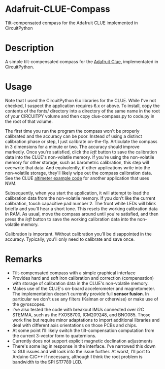 # Adafruit-CLUE-Compass
Tilt-compensated compass for the Adafruit CLUE implemented in CircuitPython

# Description
A simple tilt-compensated compass for the [Adafruit Clue](https://www.adafruit.com/product/4500), implementated in CircuitPython. 

# Usage

Note that I used the CircuitPython 6.x libraries for the CLUE.  While I've not checked, I suspect the application requires 6.x or above. To install, copy the contents of the fonts/ directory into a directory of the same name in the root of your CIRCUITPY volume and then copy clue-compass.py to code.py in the root of that volume.  

The first time you run the program the compass won't be properly calibrated and the accuracy can be poor. Instead of using a distinct calibration phase or step, I just calibrate on-the-fly.  Articulate the compass in 3 dimensions for a minute or two.  The accuracy should improve markedly.  Once you're satisfied, click the *left* button to save the calibration data into the CLUE's non-volatile memory.  If you're using the non-volatile memory for other storage, such as barometric calibration, this step will overwrite that data.  And equivalently, if other applications write into the non-volatile storage, they'll likely wipe out the compass calibration data.
See the CLUE [altimeter example code](https://github.com/adafruit/Adafruit_Learning_System_Guides/blob/master/CLUE_Altimeter/clue_altimeter.py) for another application that uses NVM.  

Subsequently, when you start the application, it will attempt to load the calibration data from the non-volatile memory.   If you don't like the current calibration, touch capacitive pad number 2.  The front white LEDs will blink briefly and you'll hear a short tone.  This resets the working calibration data in RAM.  As usual, move the compass around until you're satisfied, and then press the *left* button to save the working calibration data into the non-volatile memory.  

Calibration is important.  Without calibration you'll be disappointed in the accuracy.  Typically, you'll only need to calibrate and save once.  


# Remarks
* Tilt-compensated compass with a simple graphical interface
* Provides hard and soft iron calibration and correction (compensation) with storage of calibration data in the CLUE's non-volatile memory.  
* Makes use of the CLUE's on-board accelerometer and magnetometer.  The implementation doesn't currently provide full **sensor fusion**.  In particular we don't use any filters (Kalman or otherwise) or make use of the gyroscopes. 
* I've also tested the code with breakout IMUs connected over i2C STEMMA, such as the FXOS8700, ICM209248, and BNO085.  Those work fine but require minor adaptations to import additional libraries and deal with different axis orientations on those PCBs and chips.  
* At some point I'll likely switch the tilt-compensation computation from the current 3-vector form to quaternions.  
* Currently does not support explicit magnetic declination adjustments
* There's some lag in response in the interface.  I've narrowed this down to GUI issues and will look into the issue further.  At worst, I'll port to Arduino C/C++ if necessary, although I think the root problem is bandwidth to the SPI ST7789 LCD.  

